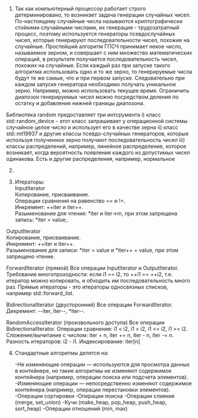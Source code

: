 1. Так как компьютерный процессор работает строго детерминировано, то возникает задача генерации случайных
чисел. По-настоящему случайные числа называются криптографически стойкими случайными числами, их генерация -
трудозатратный процесс, поэтому используется генераторы псевдослучайных чисел, которые генерируют последовательности
чисел, похожие на случайные. Простейший алгоритм ГПСЧ принимает некое число, называемое зерном, и совершает с ним множество математических
операций, в результате получается последовательность чисел, похожих на случайные. Если каждый раз при запуске
такого алгоритма использовать одно и то же зерно, то генерируемые числа будут те же самые, что и при первом
запуске. Следовательно при каждом запуске генератора необходимо получать уникальное зерно. Например, можно использовать 
текущее время. Ограничить диапозон генерируемых чисел можно посредством деления по остатку и добавления нижней границы
диапозона.<br/>

Библиотека random предоставляет три интсрумента
i) класс std::random_device - этот класс запрашивает у операционной системы случайное целое число и использует его
в качестве зерна
ii) класс std::mt19937 и другие классы псевдо-случайных генераторов, которые используя полученное зерно получают
последовательность чисел
iii) классы распределений, например, линейное распределение, которое возникает, когда вероятность появления каждого из допустимых
чисел одинакова. Есть и другие распределения, например, нормальное

2.

3) Итераторы: <br/>
InputIterator<br/>
Копирование, присваивание.<br/>
Операции сравнения на равенство == и !=.<br/>
Инкремент: ++iter и iter++.<br/>
Разыменование для чтения: *iter и iter->m, при этом запрещена запись: *iter = value;.<br/>

OutputIterator<br/>
Копирование, присваивание.<br/>
Инкремент: ++iter и iter++.<br/>
Разыменование для записи: *iter = value и *iter++ = value, при этом запрещено чтение.<br/>

ForwardIterator (прямой)
Все операции InputIterator и OutputIterator.
Требование многопроходности: если i1 == i2, то ++i1 == ++i2, т.е. итератор можно копировать, и обходить им последовательность много раз.
Прямые итераторы - это итераторы односвязных списков, например std::forward_list.

BidirectionalIterator (двусторонний)
Все операции ForwardIterator.
Декремент: --iter, iter--, *iter--.

RandomAccessIterator (произвольного доступа)
Все операции BidirectionalIterator.
Операции сравнения: i1 < i2, i1 > i2, i1 <= i2, i1 >= i2.
Сложение/вычитание с числом: iter + n, iter += n, iter - n, iter -= n.
Разность итераторов: i2 - i1.
Индексирование: iter[n]



4. Стандартные алгоритмы делятся на:

   -Не изменяющие операции — используются для просмотра данных в контейнере, но такие алгоритмы не изменяют содержимое контейнера (например, операции поиска или подсчета элементов).
   -Изменяющие операции — непосредственно изменяют содержимое контейнера (например, операции перестановки элементов).
   -Операции сортировки
   -Операции поиска
   -Операции слияния (merge, set_union)
   -Кучи (make_heap, pop_heap, push_heap, sort_heap)
   -Операции отношений (min, max)

 

